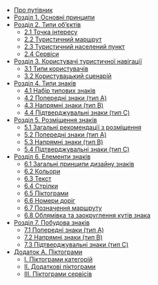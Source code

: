 <!-- docs/_sidebar.md -->

* [Про путівник](/)
* [Розділ 1. Основні принципи](                   1-principles.md)
* [Розділ 2. Типи об’єктів](                      2-object-types)
  * [ 2.1 Точка інтересу](                        2-object-types?id=_21-Точка-інтересу)
  * [ 2.2 Туристичний маршрут](                   2-object-types?id=_22-Туристичний-маршрут)
  * [ 2.3 Туристичний населений пункт](           2-object-types?id=_23-Туристичний-населений-пункт)
  * [ 2.4 Сервіси](                               2-object-types?id=_24-Сервіси)
* [Розділ 3. Користувачі туристичної навігації](  3-users.md)
  * [ 3.1 Типи користувачів](                     3-users.md?id=_31-Типи-користувачів)
  * [ 3.2 Користувацький сценарій](               3-users.md?id=_32-Користувацький-сценарій)
* [Розділ 4. Типи знаків](                        4-sign-types.md)
  * [ 4.1 Набір типових знаків](                  4-sign-types.md?id=_41-Набір-типових-знаків)
  * [ 4.2 Попередні знаки (тип A)](               4-sign-types.md?id=_42-Попередні-знаки-тип-А)
  * [ 4.3 Напрямні знаки (тип B)](                4-sign-types.md?id=_43-Напрямні-знаки-тип-B)
  * [ 4.4 Підтверджувальні знаки (тип C)](        4-sign-types.md?id=_44-Підтверджувальні-знаки-тип-С)
* [Розділ 5. Розміщення знаків](                  5-placement.md)
  * [ 5.1 Загальні рекомендації з розміщення](    5-placement.md?id=_51-Загальні-рекомендації-з-розміщення)
  * [ 5.2 Попередні знаки (тип A)](               5-placement.md?id=_52-Попередні-знаки-тип-A)
  * [ 5.3 Напрямні знаки (тип B)](                5-placement.md?id=_53-Напрямні-знаки-тип-B)
  * [ 5.4 Підтверджувальні знаки (тип C)](        5-placement.md?id=_54-Підтверджувальні-знаки-тип-C-Підтверджувальний-знак-окремої-точки-інтересу)
* [Розділ 6. Елементи знаків](                    6-elements.md)
  * [ 6.1 Загальні принципи дизайну знаків](      6-elements.md?id=_61-Загальні-принципи-дизайну-знаків)
  * [ 6.2 Кольори](                               6-elements.md?id=_62-Кольори)
  * [ 6.3 Текст](                                 6-elements.md?id=_63-Текст)
  * [ 6.4 Стрілки](                               6-elements.md?id=_64-Стрілки)
  * [ 6.5 Піктограми](                            6-elements.md?id=_65-Піктограми)
  * [ 6.6 Номери доріг](                          6-elements.md?id=_66-Номери-доріг)
  * [ 6.7 Позначення маршруту](                   6-elements.md?id=_67-Позначення-маршруту)
  * [ 6.8 Облямівка та заокруглення кутів знака]( 6-elements.md?id=_68-Облямівка-та-заокруглення-кутів-знака)
* [Розділ 7. Побудова знаків](                    7-construction.md)
  * [ 7.1 Попередні знаки (тип A)](               7-construction.md?id=_71-Попередні-знаки-тип-A)
  * [ 7.2 Напрямні знаки (тип B)](                7-construction.md?id=_72-Напрямні-знаки-тип-B)
  * [ 7.3 Підтверджувальні знаки (тип C)](        7-construction.md?id=_73-Підтверджувальні-знаки-тип-C)
* [Додаток А. Піктограми](                        appendix-a-icons.md)
  * [ І. Піктограми категорій](                   appendix-a-icons.md?id=_І-Піктограми-категорій)
  * [ ІІ. Додаткові піктограми](                  appendix-a-icons.md?id=_ІІ-Додаткові-піктограми)
  * [ ІІІ. Піктограми сервісів](                  appendix-a-icons.md?id=_ІІІ-Піктограми-сервісів)

<!-- 
<a href="#" style="padding: 0.4em 0.6em; border: 1px solid var(--mono-tint2);">Завантажити PDF</a>
 -->
<!-- <button onclick="" type="button">Завантажити PDF</button> -->
<!-- 
http://localhost:3000/#/4-sign-types?id=_44-Підтверджувальні-знаки-тип-С

?id=_2.1-Точка-інтересу
?id=_2.2-Туристичний-маршрут
?id=_2.3-Туристичний-населений-пункт
?id=_2.4-Сервіси
?id=_3.1-Типи-користувачів
?id=_3.2-Користувацький-сценарій
4-sign-types.md?id=_4.1-Набір-типових-знаків
4-sign-types.md?id=_4.2-Попередні-знаки-(тип-А)
4-sign-types.md?id=_4.3-Напрямні-знаки-(тип-B)
4-sign-types.md?id=_4.4-Підтверджувальні-знаки-(тип-С)
5-placement.md?id=_5.1-Загальні-рекомендації-з-розміщення
5-placement.md?id=_5.2-Попередні-знаки-(тип-A)
5-placement.md?id=_5.3-Напрямні-знаки-(тип-B)
5-placement.md?id=_5.4-Підтверджувальні-знаки-(тип-C)-Підтверджувальний-знак-окремої-точки-інтересу
6-elements.md?id=_61-Загальні-принципи-дизайну-знаків
6-elements.md?id=_62-Кольори
6-elements.md?id=_63-Текст
6-elements.md?id=_64-Стрілки
6-elements.md?id=_65-Піктограми
6-elements.md?id=_66-Номери-доріг
6-elements.md?id=_67-Позначення-маршруту
6-elements.md?id=_68-Облямівка-та-заокруглення-кутів-знака
7-construction.md?id=_71-Попередні-знаки-тип-A
7-construction.md?id=_72-Напрямні-знаки-тип-B
7-construction.md?id=_73-Підтверджувальні-знаки-тип-C
appendix-a-icons.md?id=_І-Піктограми-категорій
appendix-a-icons.md?id=_ІІ-Додаткові-піктограми
appendix-a-icons.md?id=_ІІІ-Піктограми-сервісів -->